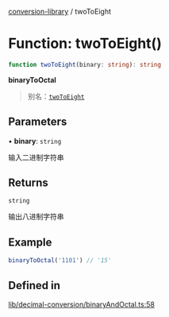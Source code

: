 [conversion-library](../globals.md) / twoToEight

# Function: twoToEight()

```ts
function twoToEight(binary: string): string
```

**binaryToOctal**

<Badge type="tip" text="version: v0.0.5+" />

> 别名：[`twoToEight`](twoToEight)

## Parameters

• **binary**: `string`

输入二进制字符串

## Returns

`string`

输出八进制字符串

## Example

```ts
binaryToOctal('1101') // '15'
```

## Defined in

[lib/decimal-conversion/binaryAndOctal.ts:58](https://github.com/fxss5201/conversion-library/blob/main/lib/decimal-conversion/binaryAndOctal.ts#L58)
